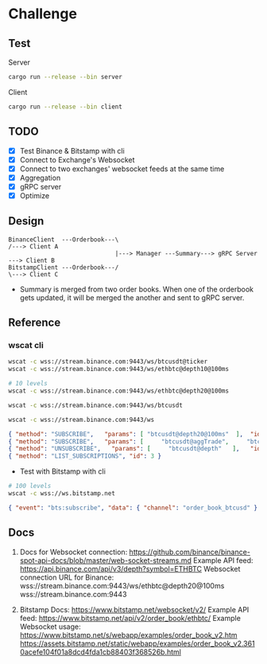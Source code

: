 # Challenge

## Test

Server

```bash
cargo run --release --bin server
```

Client

```bash
cargo run --release --bin client
```

## TODO

-   [x] Test Binance & Bitstamp with cli
-   [x] Connect to Exchange's Websocket
-   [x] Connect to two exchanges' websocket feeds at the same time
-   [x] Aggregation
-   [x] gRPC server
-   [x] Optimize

## Design

```
BinanceClient  ---Orderbook---\                                        /---> Client A
                              |---> Manager ---Summary---> gRPC Server ---> Client B
BitstampClient ---Orderbook---/                                        \---> Client C
```

-   Summary is merged from two order books. When one of the orderbook gets updated, it will be merged the another and sent to gRPC server.

## Reference

### wscat cli

```bash
wscat -c wss://stream.binance.com:9443/ws/btcusdt@ticker
wscat -c wss://stream.binance.com:9443/ws/ethbtc@depth10@100ms

# 10 levels
wscat -c wss://stream.binance.com:9443/ws/ethbtc@depth20@100ms
```

```bash
wscat -c wss://stream.binance.com:9443/ws/btcusdt
```

```bash
wscat -c wss://stream.binance.com:9443/ws
```

```json
{ "method": "SUBSCRIBE",   "params": [ "btcusdt@depth20@100ms"  ],  "id": 1 }
{ "method": "SUBSCRIBE",   "params": [     "btcusdt@aggTrade",     "btcusdt@depth"  ],  "id": 1 }
{ "method": "UNSUBSCRIBE",   "params": [     "btcusdt@depth"   ],   "id": 312 }
{ "method": "LIST_SUBSCRIPTIONS", "id": 3 }
```

-   Test with Bitstamp with cli

```bash
# 100 levels
wscat -c wss://ws.bitstamp.net
```

```json
{ "event": "bts:subscribe", "data": { "channel": "order_book_btcusd" } }
```

## Docs

1. Docs for Websocket connection:
   https://github.com/binance/binance-spot-api-docs/blob/master/web-socket-streams.md
   Example API feed:
   https://api.binance.com/api/v3/depth?symbol=ETHBTC
   Websocket connection URL for Binance:
   wss://stream.binance.com:9443/ws/ethbtc@depth20@100ms
   wss://stream.binance.com:9443

2. Bitstamp
   Docs: https://www.bitstamp.net/websocket/v2/
   Example API feed: https://www.bitstamp.net/api/v2/order_book/ethbtc/
   Example Websocket usage: https://www.bitstamp.net/s/webapp/examples/order_book_v2.htm
   https://assets.bitstamp.net/static/webapp/examples/order_book_v2.3610acefe104f01a8dcd4fda1cb88403f368526b.html
